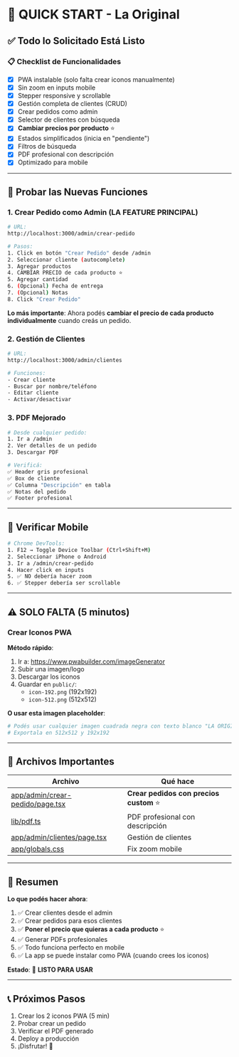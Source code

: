 # 🚀 QUICK START - La Original

## ✅ Todo lo Solicitado Está Listo

### 📋 Checklist de Funcionalidades

- [x] PWA instalable (solo falta crear iconos manualmente)
- [x] Sin zoom en inputs mobile
- [x] Stepper responsive y scrollable
- [x] Gestión completa de clientes (CRUD)
- [x] Crear pedidos como admin
- [x] Selector de clientes con búsqueda
- [x] **Cambiar precios por producto** ⭐
- [x] Estados simplificados (inicia en "pendiente")
- [x] Filtros de búsqueda
- [x] PDF profesional con descripción
- [x] Optimizado para mobile

---

## 🎯 Probar las Nuevas Funciones

### 1. Crear Pedido como Admin (LA FEATURE PRINCIPAL)

```bash
# URL:
http://localhost:3000/admin/crear-pedido

# Pasos:
1. Click en botón "Crear Pedido" desde /admin
2. Seleccionar cliente (autocomplete)
3. Agregar productos
4. CAMBIAR PRECIO de cada producto ⭐
5. Agregar cantidad
6. (Opcional) Fecha de entrega
7. (Opcional) Notas
8. Click "Crear Pedido"
```

**Lo más importante**: Ahora podés **cambiar el precio de cada producto individualmente** cuando creás un pedido.

### 2. Gestión de Clientes

```bash
# URL:
http://localhost:3000/admin/clientes

# Funciones:
- Crear cliente
- Buscar por nombre/teléfono
- Editar cliente
- Activar/desactivar
```

### 3. PDF Mejorado

```bash
# Desde cualquier pedido:
1. Ir a /admin
2. Ver detalles de un pedido
3. Descargar PDF

# Verificá:
✅ Header gris profesional
✅ Box de cliente
✅ Columna "Descripción" en tabla
✅ Notas del pedido
✅ Footer profesional
```

---

## 📱 Verificar Mobile

```bash
# Chrome DevTools:
1. F12 → Toggle Device Toolbar (Ctrl+Shift+M)
2. Seleccionar iPhone o Android
3. Ir a /admin/crear-pedido
4. Hacer click en inputs
5. ✅ NO debería hacer zoom
6. ✅ Stepper debería ser scrollable
```

---

## ⚠️ SOLO FALTA (5 minutos)

### Crear Iconos PWA

**Método rápido**:

1. Ir a: https://www.pwabuilder.com/imageGenerator
2. Subir una imagen/logo
3. Descargar los iconos
4. Guardar en `public/`:
   - `icon-192.png` (192x192)
   - `icon-512.png` (512x512)

**O usar esta imagen placeholder**:
```bash
# Podés usar cualquier imagen cuadrada negra con texto blanco "LA ORIGINAL"
# Exportala en 512x512 y 192x192
```

---

## 📂 Archivos Importantes

| Archivo | Qué hace |
|---------|----------|
| [app/admin/crear-pedido/page.tsx](app/admin/crear-pedido/page.tsx) | **Crear pedidos con precios custom** ⭐ |
| [lib/pdf.ts](lib/pdf.ts) | PDF profesional con descripción |
| [app/admin/clientes/page.tsx](app/admin/clientes/page.tsx) | Gestión de clientes |
| [app/globals.css](app/globals.css) | Fix zoom mobile |

---

## 🎊 Resumen

**Lo que podés hacer ahora**:

1. ✅ Crear clientes desde el admin
2. ✅ Crear pedidos para esos clientes
3. ✅ **Poner el precio que quieras a cada producto** ⭐
4. ✅ Generar PDFs profesionales
5. ✅ Todo funciona perfecto en mobile
6. ✅ La app se puede instalar como PWA (cuando crees los iconos)

**Estado**: 🚀 **LISTO PARA USAR**

---

## 📞 Próximos Pasos

1. Crear los 2 iconos PWA (5 min)
2. Probar crear un pedido
3. Verificar el PDF generado
4. Deploy a producción
5. ¡Disfrutar! 🎉
